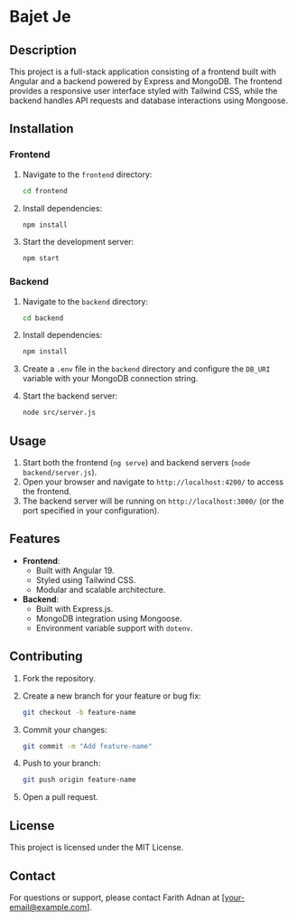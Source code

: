 # Bajet Je

## Description

This project is a full-stack application consisting of a frontend built with Angular and a backend powered by Express and MongoDB. The frontend provides a responsive user interface styled with Tailwind CSS, while the backend handles API requests and database interactions using Mongoose.

## Installation

### Frontend

1. Navigate to the `frontend` directory:

    ```bash
    cd frontend
    ```

2. Install dependencies:

    ```bash
    npm install
    ```

3. Start the development server:

    ```bash
    npm start
    ```

### Backend

1. Navigate to the `backend` directory:

    ```bash
    cd backend
    ```

2. Install dependencies:

    ```bash
    npm install
    ```

3. Create a `.env` file in the `backend` directory and configure the `DB_URI` variable with your MongoDB connection string.
4. Start the backend server:

    ```bash
    node src/server.js
    ```

## Usage

1. Start both the frontend (`ng serve`) and backend servers (`node backend/server.js`).
2. Open your browser and navigate to `http://localhost:4200/` to access the frontend.
3. The backend server will be running on `http://localhost:3000/` (or the port specified in your configuration).

## Features

- **Frontend**:
  - Built with Angular 19.
  - Styled using Tailwind CSS.
  - Modular and scalable architecture.
- **Backend**:
  - Built with Express.js.
  - MongoDB integration using Mongoose.
  - Environment variable support with `dotenv`.

## Contributing

1. Fork the repository.
2. Create a new branch for your feature or bug fix:

    ```bash
    git checkout -b feature-name
    ```

3. Commit your changes:

    ```bash
    git commit -m "Add feature-name"
    ```

4. Push to your branch:

    ```bash
    git push origin feature-name
    ```

5. Open a pull request.

## License

This project is licensed under the MIT License.

## Contact

For questions or support, please contact Farith Adnan at [your-email@example.com].
